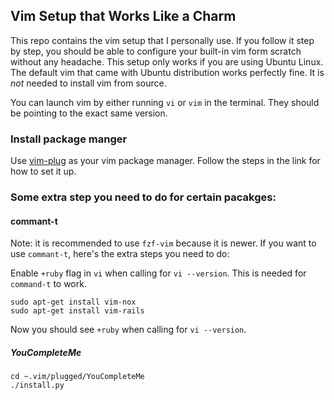 ## Vim Setup that Works Like a Charm

This repo contains the vim setup that I personally use. If you follow it step by step, you should be able to configure your built-in vim form scratch without any headache. This setup only works if you are using Ubuntu Linux. The default vim that came with Ubuntu distribution works perfectly fine. It is *not* needed to install vim from source.

You can launch vim by either running `vi` or `vim` in the terminal. They should be pointing to the exact same version.

### Install package manger

Use [vim-plug](https://github.com/junegunn/vim-plug) as your vim package manager. Follow the steps in the link for how to set it up.

### Some extra step you need to do for certain pacakges:

#### commant-t

Note: it is recommended to use `fzf-vim` because it is newer. If you want to use `commant-t`, here's the extra steps you need to do:

Enable `+ruby` flag in `vi` when calling for `vi --version`. This is needed for `command-t` to work.

```
sudo apt-get install vim-nox
sudo apt-get install vim-rails
```

Now you should see `+ruby` when calling for `vi --version`.

##### YouCompleteMe

```
cd ~.vim/plugged/YouCompleteMe
./install.py
```
